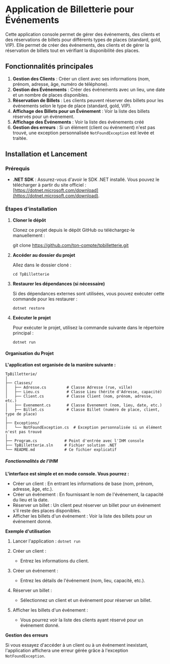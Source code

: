 ﻿# Application de Billetterie pour Événements

Cette application console permet de gérer des événements, des clients et des réservations de billets pour différents types de places (standard, gold, VIP). Elle permet de créer des événements, des clients et de gérer la réservation de billets tout en vérifiant la disponibilité des places.

## Fonctionnalités principales

1. **Gestion des Clients** : Créer un client avec ses informations (nom, prénom, adresse, âge, numéro de téléphone).
2. **Gestion des Événements** : Créer des événements avec un lieu, une date et un nombre de places disponibles.
3. **Réservation de Billets** : Les clients peuvent réserver des billets pour les événements selon le type de place (standard, gold, VIP).
4. **Affichage des Billets pour un Événement** : Voir la liste des billets réservés pour un événement.
5. **Affichage des Événements** : Voir la liste des événements créé
6. **Gestion des erreurs** : Si un élément (client ou événement) n'est pas trouvé, une exception personnalisée `NotFoundException` est levée et traitée.

## Installation et Lancement

### Prérequis

- **.NET SDK** : Assurez-vous d'avoir le SDK .NET installé. Vous pouvez le télécharger à partir du site officiel : [https://dotnet.microsoft.com/download](https://dotnet.microsoft.com/download).

### Étapes d'installation

1.  **Cloner le dépôt**

    Clonez ce projet depuis le dépôt GitHub ou téléchargez-le manuellement :

    git clone https://github.com/ton-compte/tpbilletterie.git

2.  **Accéder au dossier du projet**

    Allez dans le dossier cloné :

    `cd TpBilletterie`

3.  **Restaurer les dépendances (si nécessaire)**

    Si des dépendances externes sont utilisées, vous pouvez exécuter cette commande pour les restaurer :

    `dotnet restore`

4.  **Exécuter le projet**

    Pour exécuter le projet, utilisez la commande suivante dans le répertoire principal :

    `dotnet run`

#### Organisation du Projet

**L'application est organisée de la manière suivante :**

```plaintext
TpBilletterie/
│
├── Classes/
│   ├── Adresse.cs         # Classe Adresse (rue, ville)
│   ├── Lieu.cs            # Classe Lieu (hérite d'Adresse, capacité)
│   ├── Client.cs          # Classe Client (nom, prénom, adresse, etc.)
│   ├── Evenement.cs       # Classe Evenement (nom, lieu, date, etc.)
│   ├── Billet.cs          # Classe Billet (numéro de place, client, type de place)
│
├── Exceptions/
│   └── NotFoundException.cs  # Exception personnalisée si un élément n'est pas trouvé
│
├── Program.cs            # Point d'entrée avec l'IHM console
├── TpBilletterie.sln     # Fichier solution .NET
└── README.md             # Ce fichier explicatif
```

##### Fonctionnalités de l'IHM

**L'interface est simple et en mode console. Vous pourrez :**

- Créer un client : En entrant les informations de base (nom, prénom, adresse, âge, etc.).
- Créer un événement : En fournissant le nom de l'événement, la capacité du lieu et la date.
- Réserver un billet : Un client peut réserver un billet pour un événement s'il reste des places disponibles.
- Afficher les billets d'un événement : Voir la liste des billets pour un événement donné.

**Exemple d'utilisation**

1. Lancer l'application : `dotnet run`

2. Créer un client :
   - Entrez les informations du client.
3. Créer un événement :
   - Entrez les détails de l'événement (nom, lieu, capacité, etc.).
4. Réserver un billet :
   - Sélectionnez un client et un événement pour réserver un billet.
5. Afficher les billets d'un événement :
   - Vous pourrez voir la liste des clients ayant réservé pour un événement donné.

**Gestion des erreurs**

Si vous essayez d'accéder à un client ou à un événement inexistant, l'application affichera une erreur gérée grâce à l'exception `NotFoundException`.

